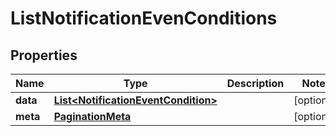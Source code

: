 

# ListNotificationEvenConditions


## Properties

Name | Type | Description | Notes
------------ | ------------- | ------------- | -------------
**data** | [**List&lt;NotificationEventCondition&gt;**](NotificationEventCondition.md) |  |  [optional]
**meta** | [**PaginationMeta**](PaginationMeta.md) |  |  [optional]



